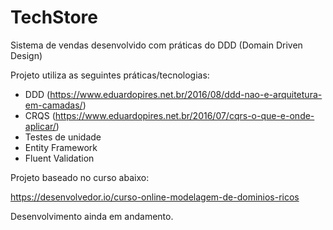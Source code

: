 # TechStore
Sistema de vendas desenvolvido com práticas do DDD (Domain Driven Design)

Projeto utiliza as seguintes práticas/tecnologias:

- DDD (https://www.eduardopires.net.br/2016/08/ddd-nao-e-arquitetura-em-camadas/)
- CRQS (https://www.eduardopires.net.br/2016/07/cqrs-o-que-e-onde-aplicar/)
- Testes de unidade
- Entity Framework
- Fluent Validation

Projeto baseado no curso abaixo:

https://desenvolvedor.io/curso-online-modelagem-de-dominios-ricos

Desenvolvimento ainda em andamento.
